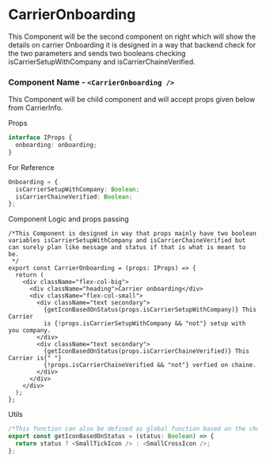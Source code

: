 # CarrierOnboarding

This Component will be the second component on right which will show the details on carrier Onboarding it is designed in a way that backend check for the two parameters and sends two booleans checking isCarrierSetupWithCompany and isCarrierChaineVerified.

### Component Name - `<CarrierOnboarding />`

This Component will be child component and will accept props given below from CarrierInfo.

Props

```ts
interface IProps {
  onboarding: onboarding;
}
```

For Reference

```ts
Onboarding = {
  isCarrierSetupWithCompany: Boolean;
  isCarrierChaineVerified: Boolean;
};
```

Component Logic and props passing

```tsx
/*This Component is designed in way that props mainly have two boolean variables isCarrierSetupWithCompany and isCarrierChaineVerified but can surely plan like message and status if that is what is meant to be.
 */
export const CarrierOnboarding = (props: IProps) => {
  return (
    <div className="flex-col-big">
      <div className="heading">Carrier onboarding</div>
      <div className="flex-col-small">
        <div className="text secondary">
          {getIconBasedOnStatus(props.isCarrierSetupWithCompany)} This Carrier
          is {!props.isCarrierSetupWithCompany && "not"} setup with you company.
        </div>
        <div className="text secondary">
          {getIconBasedOnStatus(props.isCarrierChaineVerified)} This Carrier is{" "}
          {!props.isCarrierChaineVerified && "not"} verfied on chaine.
        </div>
      </div>
    </div>
  );
};
```

Utils

```ts
/*This function can also be defined as global function based on the choice that <TickIcon /> and <CrossIcon> from headerInfoPanel are same */
export const getIconBasedOnStatus = (status: Boolean) => {
  return status ? <SmallTickIcon /> : <SmallCrossIcon />;
};
```
